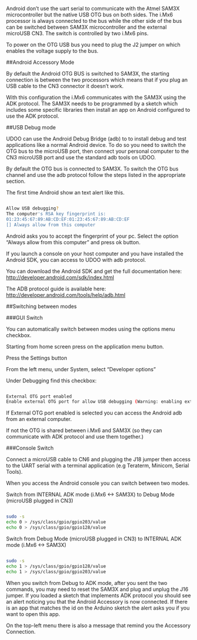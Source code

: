 Android don’t use the uart serial to communicate with the Atmel SAM3X microcontroller but the native USB OTG bus on both sides. The i.Mx6 processor is always connected to the bus while the other side of the bus can be switched between SAM3X microcontroller and the external microUSB CN3. The switch is controlled by two i.Mx6 pins.

To power on the OTG USB bus you need to plug the J2 jumper on which enables the voltage supply to the bus.

##Android Accessory Mode

By default the Android OTG BUS is switched to SAM3X, the starting connection is between the two processors which means that if you plug an USB cable to the CN3 connector it doesn’t work.

With this configuration the i.Mx6 communicates with the SAM3X using the ADK protocol. The SAM3X needs to be programmed by a sketch which includes some specific libraries then install an app on Android configured to use the ADK protocol.

##USB Debug mode

UDOO can use the Android Debug Bridge (adb) to to install debug and test applications like a normal Android device. To do so you need to switch the OTG bus to the microUSB port, then connect your personal computer to the CN3 microUSB port and use the standard adb tools on UDOO.

By default the OTG bus is connected to SAM3X. To switch the OTG bus channel and use the adb protocol follow the steps listed in the appropriate section.

The first time Android show an text alert like this.

```bash

Allow USB debugging? 
The computer's RSA key fingerprint is:
01:23:45:67:89:AB:CD:EF:01:23:45:67:89:AB:CD:EF
[] Always allow from this computer

```

Android asks you to accept the fingerprint of your pc. Select the option “Always allow from this computer” and press ok button.

If you launch a console on your host computer and you have installed the Android SDK, you can access to UDOO with adb protocol.

You can download the Android SDK and get the full documentation here: http://developer.android.com/sdk/index.html

The ADB protocol guide is available here: http://developer.android.com/tools/help/adb.html

##Switching between modes

###GUI Switch

You can automatically switch between modes using the options menu checkbox.

Starting from home screen press on the application menu button.

Press the Settings button

From the left menu, under System, select “Developer options”

Under Debugging find this checkbox:

```bash

External OTG port enabled
Enable external OTG port for allow USB debugging (Warning: enabling external OTG port will disconnect internal communication with Arduino)

```

If External OTG port enabled is selected you can access the Android adb from an external computer.

If not the OTG is shared between i.Mx6 and SAM3X (so they can communicate with ADK protocol and use them together.)

###Console Switch

Connect a microUSB cable to CN6 and plugging the J18 jumper then access to the UART serial with a terminal application (e.g Teraterm, Minicom, Serial Tools).

When you access the Android console you can switch between two modes.

Switch from INTERNAL ADK mode (i.Mx6 <-> SAM3X) to Debug Mode (microUSB plugged in CN3)


```bash

sudo -s
echo 0 > /sys/class/gpio/gpio203/value  
echo 0 > /sys/class/gpio/gpio128/value

```

Switch from Debug Mode (microUSB plugged in CN3) to INTERNAL ADK mode (i.Mx6 <-> SAM3X)

```bash

sudo -s
echo 1 > /sys/class/gpio/gpio128/value  
echo 1 > /sys/class/gpio/gpio203/value

```

When you switch from Debug to ADK mode, after you sent the two commands, you may need to reset the SAM3X and plug and unplug the J16 jumper. If you loaded a sketch that implements ADK protocol you should see an alert noticing you that the Android Accessory is now connected. If there is an app that matches the id on the Arduino sketch the alert asks you if you want to open this app.

On the top-left menu there is also a message that remind you the Accessory Connection.









